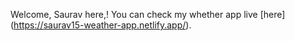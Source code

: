 Welcome, Saurav here,! You can check my whether app  live [here] (https://saurav15-weather-app.netlify.app/).
